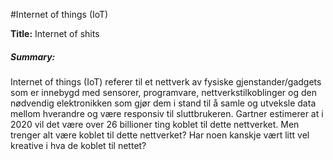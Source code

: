 #Internet of things (IoT)

**Title:** Internet of shits

##### Summary:
Internet of things (IoT) referer til et nettverk av fysiske gjenstander/gadgets som er innebygd med sensorer, programvare, nettverkstilkoblinger og den nødvendig elektronikken som gjør dem i stand til å samle og utveksle data mellom hverandre og være responsiv til sluttbrukeren. Gartner estimerer at i 2020 vil det være over 26 billioner ting koblet til dette nettverket. Men trenger alt være koblet til dette nettverket? Har noen kanskje vært litt vel kreative i hva de koblet til nettet?
